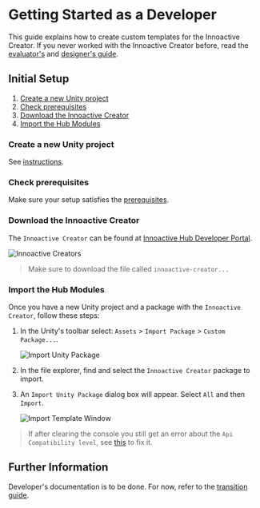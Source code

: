 # Getting Started as a Developer

This guide explains how to create custom templates for the Innoactive Creator. If you never worked with the Innoactive Creator before, read the [evaluator's](evaluator.md) and [designer's guide](designer.md).

## Initial Setup

1. [Create a new Unity project](#create-a-new-unity-project)
1. [Check prerequisites](#check-prerequisites)
1. [Download the Innoactive Creator](#download-the-innoactive-creator)
1. [Import the Hub Modules](#import-the-hub-modules)

### Create a new Unity project

See [instructions](../miscellaneous/unity-setup.md).

### Check prerequisites

Make sure your setup satisfies the [prerequisites](../miscellaneous/prerequisites.md).

### Download the Innoactive Creator

The `Innoactive Creator` can be found at [Innoactive Hub Developer Portal](http://developers.innoactive.de/components/#training-module).

![Innoactive Creators](../images/training-modules.png "Innoactive Creator section")

> Make sure to download the file called `innoactive-creator...`

### Import the Hub Modules

Once you have a new Unity project and a package with the `Innoactive Creator`, follow these steps:

1. In the Unity's toolbar select: `Assets` > `Import Package` > `Custom Package...`.

    ![Import Unity Package](../images/import-unity-package.png "How to import a custom package")

1. In the file explorer, find and select the `Innoactive Creator` package to import.
1. An `Import Unity Package` dialog box will appear. Select `All` and then `Import`.

    ![Import Template Window](../images/inspection-template/template-import-package.png "Import Template Window")

>If after clearing the console you still get an error about the `Api Compatibility level`, see [this](../miscellaneous/unity-setup.md#api-compatibility-level) to fix it.

## Further Information

Developer's documentation is to be done. For now, refer to the [transition guide](../transition-to-v1.0/index.md).
